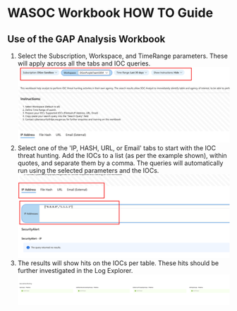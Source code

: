 # WASOC Workbook HOW TO Guide

## Use of the GAP Analysis Workbook

1. Select the Subscription, Workspace, and TimeRange parameters. These will apply across all the tabs and IOC queries.  
![1](/utilities/screenshots/wrkbk-RI-1.png)
2. Select one of the 'IP, HASH, URL, or Email' tabs to start with the IOC threat hunting. Add the IOCs to a list (as per the example shown), within quotes, and separate them by a comma. The queries will automatically run using the selected parameters and the IOCs. 
![2](/utilities/screenshots/wrkbk-RI-2.png)   
3. The results will show hits on the IOCs per table. These hits should be further investigated in the Log Explorer.
![3](/utilities/screenshots/wrkbk-RI-3.png)